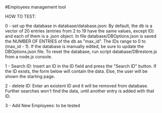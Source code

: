 #Employees management tool

HOW TO TEST:

0 - set up the database in database/database.json: By default, the db is a vector of 20 entries (entries from 2 to 19 have the same values, except ID) and each of them is a .json object. In file database/DBOptions.json is saved the NUMBER OF ENTRIES of the db as "max_id". The IDs range to 0 to (max_id - 1). If the database is manually edited, be sure to update the DBOptions.json file. To reset the database, run script database/DBrestore.js from a node.js console.

1 - Search ID: Insert an ID in the ID field and press the "Search ID" button. If the ID exists, the form below will contain the data. Else, the user will be shown the starting page.

2 - delete ID: Enter an existent ID and it will be removed from database. Further searches won't find the data, until another entry is added with that ID.

3 - Add New Employees: to be tested
